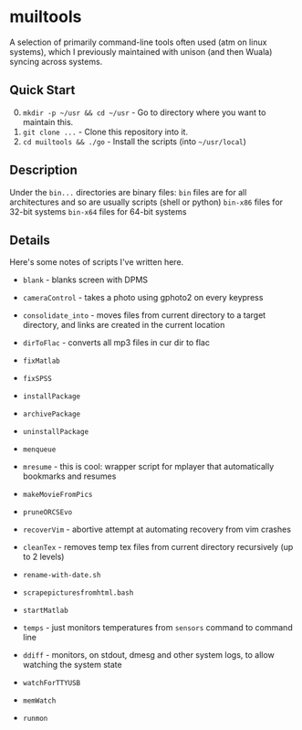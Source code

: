 muiltools
=========
A selection of primarily command-line tools often used (atm on linux systems), which I previously maintained with unison (and then Wuala) syncing across systems.

Quick Start
----------
0. `mkdir -p ~/usr && cd ~/usr` - Go to directory where you want to maintain this.
1. `git clone ...` - Clone this repository into it. 
2. `cd muiltools && ./go` - Install the scripts (into `~/usr/local`)

Description
-----------
Under the `bin...` directories are binary files:
`bin` files are for all architectures and so are usually scripts (shell or python)
`bin-x86` files for 32-bit systems
`bin-x64` files for 64-bit systems

Details
-------
Here's some notes of scripts I've written here.

* `blank`				- blanks screen with DPMS
* `cameraControl`	- takes a photo using gphoto2 on every keypress


* `consolidate_into`	- moves files from current directory to a target directory, and links are created in the current location

* `dirToFlac`			- converts all mp3 files in cur dir to flac
* `fixMatlab`
* `fixSPSS`

* `installPackage`
* `archivePackage`
* `uninstallPackage`

* `menqueue`
* `mresume`   - this is cool: wrapper script for mplayer that automatically bookmarks and resumes
* `makeMovieFromPics`

* `pruneORCSEvo`
* `recoverVim`  - abortive attempt at automating recovery from vim crashes
* `cleanTex`  		- removes temp tex files from current directory recursively (up to 2 levels)
* `rename-with-date.sh`


* `scrapepicturesfromhtml.bash`

* `startMatlab`
* `temps` - just monitors temperatures from `sensors` command to command line

* `ddiff` 				- monitors, on stdout, dmesg and other system logs, to allow watching the system state
* `watchForTTYUSB`
* `memWatch`
* `runmon`

